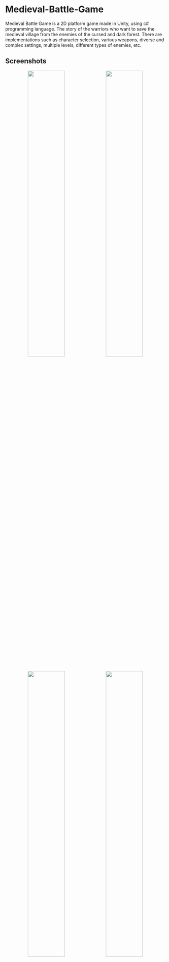 # Medieval-Battle-Game

Medieval Battle Game is a 2D platform game made in Unity, using c# programming language. The story of the warriors who want to save the medieval village from the enemies of the cursed and dark forest. There are implementations such as character selection, various weapons, diverse and complex settings, multiple levels, different types of enemies, etc.


## Screenshots

<p align="center">
  <img src="https://github.com/BetinaCojan/Medieval-Battle-Game/assets/33146527/e597b217-1b86-4573-b0b4-8f8688c8a8f2" width="48%"/>
  <img src="https://github.com/BetinaCojan/Medieval-Battle-Game/assets/33146527/6ad367a1-2714-4234-a86a-603269f334b9" width="48%"/>
</p>

<p align="center">
  <img src="https://github.com/BetinaCojan/Medieval-Battle-Game/assets/33146527/5f65ae65-f234-4c82-b9fa-72f003638960" width="48%"/>
  <img src="https://github.com/BetinaCojan/Medieval-Battle-Game/assets/33146527/f148190e-7fcc-4d47-bbd1-ea41afc54681" width="48%"/>
</p>

<p align="center">
  <img src="https://github.com/BetinaCojan/Medieval-Battle-Game/assets/33146527/4aedd599-cab7-4c5f-b459-0ee2d327f83d" width="48%"/>
  <img src="https://github.com/BetinaCojan/Medieval-Battle-Game/assets/33146527/d4ba5627-2a7f-4724-884e-c9e524929854" width="48%"/>
</p>




    @Credits: 
    (audio and graphic resources are taken from)
    
      freesound.org
      freepik.com
      craftpix.net
      flaticon.com
